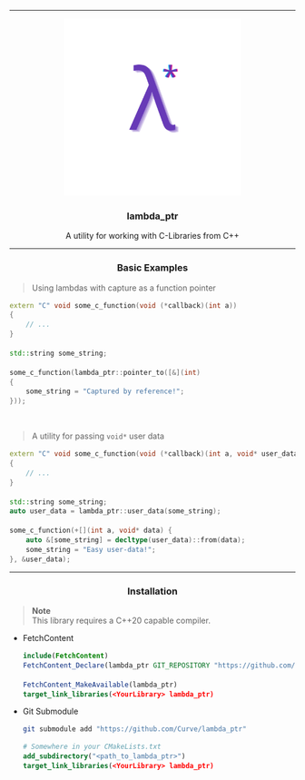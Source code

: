 <hr>

<div align="center"> 
    <img src="assets/logo.png" height=312/>
</div>

<div align="center"> 

### lambda_ptr

A utility for working with C-Libraries from C++

</div>

---

<div align="center"> 
    
### Basic Examples

</div>

> Using lambdas with capture as a function pointer

```cpp
extern "C" void some_c_function(void (*callback)(int a))
{
    // ...
}

std::string some_string;

some_c_function(lambda_ptr::pointer_to([&](int)
{
    some_string = "Captured by reference!";
}));
```

<br/>

> A utility for passing `void*` user data
```cpp
extern "C" void some_c_function(void (*callback)(int a, void* user_data), void* user_data)
{
    // ...
}

std::string some_string;
auto user_data = lambda_ptr::user_data(some_string);

some_c_function(+[](int a, void* data) {
    auto &[some_string] = decltype(user_data)::from(data);
    some_string = "Easy user-data!";
}, &user_data);
```

---

<div align="center"> 
    
### Installation

</div>

> **Note**  
> This library requires a C++20 capable compiler.

- FetchContent

    ```cmake
    include(FetchContent)
    FetchContent_Declare(lambda_ptr GIT_REPOSITORY "https://github.com/Curve/lambda_ptr")

    FetchContent_MakeAvailable(lambda_ptr)
    target_link_libraries(<YourLibrary> lambda_ptr)
    ```

- Git Submodule

    ```bash
    git submodule add "https://github.com/Curve/lambda_ptr"
    ```
    ```cmake
    # Somewhere in your CMakeLists.txt
    add_subdirectory("<path_to_lambda_ptr>")
    target_link_libraries(<YourLibrary> lambda_ptr)
    ```
